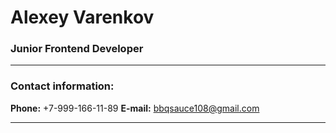# Alexey Varenkov
### Junior Frontend Developer 
*****
### Contact information:
**Phone:** +7-999-166-11-89
**E-mail:** bbqsauce108@gmail.com
*****